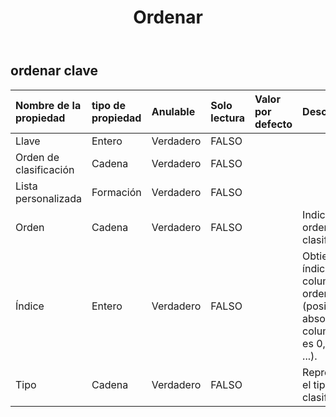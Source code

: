 ﻿---
title: Ordenar
second_title: Aspose.Cells Cloud Documen
type: docs
url: /es/specification/model/sortkey/
description: "Aspose.Cells Especificación del modelo de nube: SortKey. Maneje sin esfuerzo Excel y otros documentos de hoja de cálculo con funciones como abrir, generar, editar, dividir, fusionar, comparar y convertir."
weight: 50
---
## **ordenar clave**

 

| Nombre de la propiedad| tipo de propiedad| Anulable| Solo lectura| Valor por defecto| Descripción|
|:- |:- |:- |:- |:- |:- |
| Llave| Entero| Verdadero| FALSO|||
| Orden de clasificación| Cadena| Verdadero| FALSO|||
| Lista personalizada|Formación<String> | Verdadero| FALSO|||
| Orden| Cadena| Verdadero| FALSO|| Indica el orden de clasificación.|
| Índice| Entero| Verdadero| FALSO|| Obtiene el índice de la columna ordenada (posición absoluta, la columna A es 0, B es 1, ...).|
| Tipo| Cadena| Verdadero| FALSO|| Representa el tipo de clasificación.|

